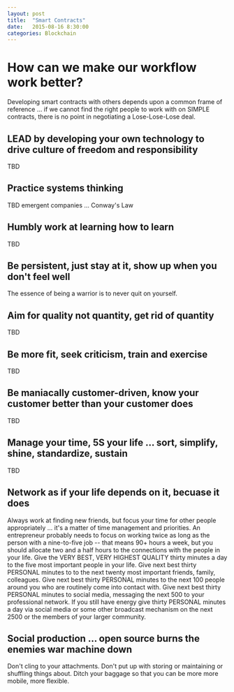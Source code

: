 ```yaml
---
layout: post
title:  "Smart Contracts"
date:   2015-08-16 8:30:00
categories: Blockchain
---
```

# How can we make our workflow work better?
Developing smart contracts with others depends upon a common frame of reference ... if we cannot find the right people to work with on SIMPLE contracts, there is no point in negotiating a Lose-Lose-Lose deal.  

## LEAD by developing your own technology to drive culture of freedom and responsibility
TBD

## Practice systems thinking
TBD emergent companies ... Conway's Law

## Humbly work at learning how to learn
TBD

## Be persistent, just stay at it, show up when you don't feel well
The essence of being a warrior is to never quit on yourself.

## Aim for quality not quantity, get rid of quantity
TBD

## Be more fit, seek criticism, train and exercise
TBD

## Be maniacally customer-driven, know your customer better than your customer does
TBD

## Manage your time, 5S your life ... sort, simplify, shine, standardize, sustain
TBD

## Network as if your life depends on it, becuase it does
Always work at finding new friends, but focus your time for other people appropriately ... it's a matter of time management and priorities.  An entrepreneur probably needs to focus on working twice as long as the person with a nine-to-five job -- that means 90+ hours a week, but you should allocate two and a half hours to the connections with the people in your life.  Give the VERY BEST, VERY HIGHEST QUALITY thirty minutes a day to the five most important people in your life.  Give next best thirty PERSONAL minutes to to the next twenty most important friends, family, colleagues.  Give next best thirty PERSONAL minutes to the next 100 people around you who are routinely come into contact with.  Give next best thirty PERSONAL minutes to social media, messaging the next 500 to your professional network.  If you still have energy give thirty PERSONAL minutes a day via social media or some other broadcast mechanism on the next 2500 or the members of your larger community.

## Social production ... open source burns the enemies war machine down
Don't cling to your attachments.  Don't put up with storing or maintaining or shuffling things about. Ditch your baggage so that you can be more more mobile, more flexible.
